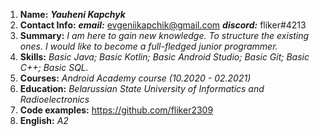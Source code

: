 1. **Name:**  ***Yauheni Kapchyk***
2. **Contact Info:**
***email:*** evgeniikapchik@gmail.com 
***discord:*** fliker#4213
3. **Summary:** 
*I am here to gain new knowledge. To structure the existing ones. I would like to become a full-fledged junior programmer.*
4. **Skills:**
*Basic Java; 
Basic Kotlin;
Basic Android Studio;
Basic Git; 
Basic C++;
Basic SQL.*
5. **Courses:** 
*Android Academy course (10.2020 - 02.2021)*
6. **Education:** *Belarussian State University of Informatics and Radioelectronics*
7. **Code examples:** https://github.com/fliker2309
8. **English:** *A2*
